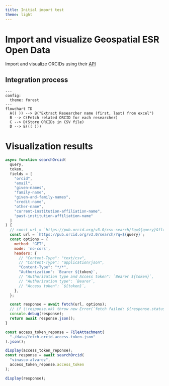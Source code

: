 ```yaml
---
title: Initial import test
theme: light
---
```


# Import and visualize Geospatial ESR Open Data

Import and visualize ORCIDs using their [API](https://info.orcid.org/documentation/api-tutorials/api-tutorial-searching-the-orcid-registry/)

## Integration process

```mermaid
---
config:
  theme: forest
---
flowchart TD
  A(( )) --> B("Extract Researcher name (first, last) from excel")
  B --> C(Fetch related ORCID for each researcher)
  C --> D(Store ORCIDs in CSV file)
  D --> E((( )))
```

# Visualization results

```js
async function searchOrcid(
  query,
  token,
  fields = [
    "orcid",
    "email",
    "given-names",
    "family-name",
    "given-and-family-names",
    "credit-name",
    "other-name",
    "current-institution-affiliation-name",
    "past-institution-affiliation-name"
  ]
) {
  // const url = `https://pub.orcid.org/v3.0/csv-search/?q=${query}&fl=${fields.join(",")}`;
  const url = `https://pub.orcid.org/v3.0/search/?q=${query}`;
  const options = {
    method: "GET",
    mode: 'no-cors',
    headers: {
      // "Content-Type": "text/csv",
      // "Content-Type": "application/json",
      "Content-Type": "*/*",
      "Authorization": `Bearer ${token}`,
      // "Authorization type and Access token": `Bearer ${token}`,
      // "Authorization type": `Bearer`,
      // "Access token": `${token}`,
    },
  };

  const response = await fetch(url, options);
  // if (!response.ok) throw new Error(`fetch failed: ${response.status} with response: ${response.ok}`);
  console.debug(response);
  return await response.json();
}

const access_token_reponse = FileAttachment(
  "./data/fetch-orcid-access-token.json"
).json();
```

```js
display(access_token_reponse);
const response = await searchOrcid(
  "vinasco-alvarez",
  access_token_reponse.access_token
);
```

```js
display(response);
```
